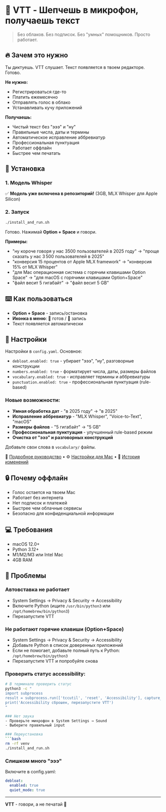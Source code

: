 # 🎤 VTT - Шепчешь в микрофон, получаешь текст

> Без облаков. Без подписок. Без "умных" помощников. Просто работает.

## 🔥 Зачем это нужно

Ты диктуешь. VTT слушает. Текст появляется в твоем редакторе. Готово.

**Не нужно:**
- Регистрироваться где-то
- Платить ежемесячно
- Отправлять голос в облако
- Устанавливать кучу приложений

**Получаешь:**
- Чистый текст без "эээ" и "ну"
- Правильные числа, даты и термины
- Автоматическое исправление аббревиатур
- Профессиональная пунктуация
- Работает оффлайн
- Быстрее чем печатать

## 🚀 Установка

### 1. Модель Whisper
✅ **Модель уже включена в репозиторий!** (3GB, MLX Whisper для Apple Silicon)

### 2. Запуск
```bash
./install_and_run.sh
```

Готово. Нажимай **Option + Space** и говори.

**Примеры:**
- "ну короче говоря у нас 3500 пользователей в 2025 году" → "проще сказать у нас 3 500 пользователей в 2025"
- "конверсия 15 процентов от Apple MLX framework" → "конверсия 15% от MLX Whisper"
- "для Mac операционная система с горячим клавишами Option Space" → "для macOS с горячими клавишами Option+Space"
- "файл весит 5 гигабайт" → "файл весит 5 GB"

## ⌨️ Как пользоваться

- **Option + Space** - запись/остановка
- **Иконка в меню**: 🎤 готов / 🔴 запись
- Текст появляется автоматически

## 🔧 Настройки

Настройки в `config.yaml`. Основное:
- `debloat.enabled: true` - убирает "эээ", "ну", разговорные конструкции
- `numbers.enabled: true` - форматирует числа, даты, размеры файлов
- `vocabulary.enabled: true` - исправляет термины и аббревиатуры
- `punctuation.enabled: true` - профессиональная пунктуация (rule-based)

### Новые возможности:
- **Умная обработка дат** - "в 2025 году" → "в 2025"
- **Исправление аббревиатур** - "MLX Whisper", "Voice-to-Text", "macOS"
- **Размеры файлов** - "5 гигабайт" → "5 GB"
- **Профессиональная пунктуация** - улучшенный rule-based режим
- **Очистка от "эээ" и разговорных конструкций**

Добавьте свои слова в `vocabulary/` файлы.

📖 [Подробное руководство](PERSONAL_USE_GUIDE.md) • ⚙️ [Настройки для Mac](MAC_CONFIGS.md) • 📝 [История изменений](CHANGELOG.md)

## 🔒 Почему оффлайн

- Голос остается на твоем Mac
- Работает без интернета
- Нет подписок и платежей
- Быстрее чем облачные сервисы
- Безопасно для конфиденциальной информации

## 💻 Требования

- macOS 12.0+
- Python 3.12+
- M1/M2/M3 или Intel Mac
- 4GB RAM

## 🐛 Проблемы

### Автовставка не работает
- System Settings → Privacy & Security → Accessibility
- Включите Python (ищите `/usr/bin/python3` или `/opt/homebrew/bin/python3`)
- Перезапустите VTT

### Не работают горячие клавиши (Option+Space)
- System Settings → Privacy & Security → Accessibility
- Добавьте Python в список доверенных приложений
- Если не помогает, добавьте полный путь к Python: `/opt/homebrew/bin/python3`
- Перезапустите VTT и попробуйте снова

### Проверить статус accessibility:
```bash
# В терминале проверить статус
python3 -c "
import subprocess
result = subprocess.run(['tccutil', 'reset', 'Accessibility'], capture_output=True)
print('Accessibility сброшен, перезапустите VTT')
"

### Нет звука
- Проверьте микрофон в System Settings → Sound
- Выберите правильный input

### Переустановка
```bash
rm -rf venv
./install_and_run.sh
```

### Слишком много "эээ"
Включите в config.yaml:
```yaml
debloat:
  enabled: true
  quiet_mode: true
```

---

**VTT** - говори, а не печатай 🎤
